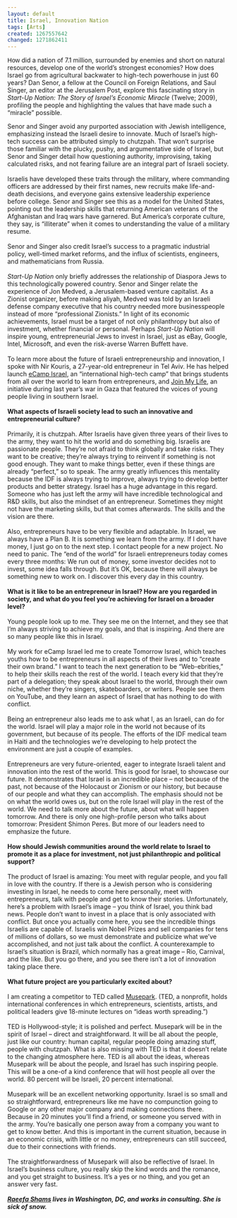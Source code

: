 ```yaml
---
layout: default
title: Israel, Innovation Nation
tags: [Arts]
created: 1267557642
changed: 1271862411
---
```

<p><span x="y" style="font-family: arial, helvetica, sans-serif; ">H</span><span x="y" style="font-family: arial, helvetica, sans-serif; ">ow </span>did a nation of 7.1 million, surrounded by enemies and short on natural resources, develop one of the world&rsquo;s strongest economies? How does Israel go from agricultural backwater to high-tech powerhouse in just 60 years? Dan Senor, a fellow at the Council on Foreign Relations, and Saul Singer, an editor at the Jerusalem Post, explore this fascinating story in <em>Start-Up Nation: The Story of Israel&rsquo;s Economic Miracle</em> (Twelve; 2009), profiling the people and highlighting the values that have made such a &ldquo;miracle&rdquo; possible.</p>
<p style="margin-top: 0px; margin-right: 0px; margin-bottom: 0px; margin-left: 0px; ">Senor and Singer avoid any purported association with Jewish intelligence, emphasizing instead the Israeli desire to innovate. Much of Israel&rsquo;s high-tech success can be attributed simply to chutzpah. That won&rsquo;t surprise those familiar with the plucky, pushy, and argumentative side of Israel, but Senor and Singer detail how questioning authority, improvising, taking calculated risks, and not fearing failure are an integral part of Israeli society.</p>
<p style="margin-top: 0px; margin-right: 0px; margin-bottom: 0px; margin-left: 0px; ">&nbsp;</p>
<p style="margin-top: 0px; margin-right: 0px; margin-bottom: 0px; margin-left: 0px; ">Israelis have developed these traits through the military, where commanding officers are addressed by their first names, new recruits make life-and-death decisions, and everyone gains extensive leadership experience before college. Senor and Singer see this as a model for the United States, pointing out the leadership skills that returning American veterans of the Afghanistan and Iraq wars have garnered. But America&rsquo;s corporate culture, they say, is &ldquo;illiterate&rdquo; when it comes to understanding the value of a military resume.</p>
<p style="margin-top: 0px; margin-right: 0px; margin-bottom: 0px; margin-left: 0px; ">&nbsp;</p>
<p style="margin-top: 0px; margin-right: 0px; margin-bottom: 0px; margin-left: 0px; ">Senor and Singer also credit Israel&rsquo;s success to a pragmatic industrial policy, well-timed market reforms, and the influx of scientists, engineers, and mathematicians from Russia.</p>
<p style="margin-top: 0px; margin-right: 0px; margin-bottom: 0px; margin-left: 0px; ">&nbsp;</p>
<p style="margin-top: 0px; margin-right: 0px; margin-bottom: 0px; margin-left: 0px; "><em>Start-Up Nation</em> only briefly addresses the relationship of Diaspora Jews to this technologically powered country. Senor and Singer relate the experience of Jon Medved, a Jerusalem-based venture capitalist.  As a Zionist organizer, before making aliyah, Medved was told by an Israeli defense company executive that his country needed more businesspeople instead of more &ldquo;professional Zionists.&rdquo; In light of its economic achievements, Israel must be a target of not only philanthropy but also of investment, whether financial or personal. Perhaps <em>Start-Up Nation</em> will inspire young, entrepreneurial Jews to invest in Israel, just as eBay, Google, Intel, Microsoft, and even the risk-averse Warren Buffett have.</p>
<p style="margin-top: 0px; margin-right: 0px; margin-bottom: 0px; margin-left: 0px; ">&nbsp;</p>
<p style="margin-top: 0px; margin-right: 0px; margin-bottom: 0px; margin-left: 0px; ">To learn more about the future of Israeli entrepreneurship and innovation, I spoke with Nir Kouris, a 27-year-old entrepreneur in Tel Aviv. He has helped launch <a href="http://ecamp4u.com/">eCamp Israel</a>, an &ldquo;international high-tech camp&rdquo; that brings students from all over the world to learn from entrepreneurs, and <a href="http://www.joinmylife.co.il/en/">Join My Life</a>, an initiative during last year&rsquo;s war in Gaza that featured the voices of young people living in southern Israel.</p>
<p style="margin-top: 0px; margin-right: 0px; margin-bottom: 0px; margin-left: 0px; ">&nbsp;</p>
<p style="margin-top: 0px; margin-right: 0px; margin-bottom: 0px; margin-left: 0px; "><strong>What aspects of Israeli society lead to such an innovative and entrepreneurial culture?</strong></p>
<p style="margin-top: 0px; margin-right: 0px; margin-bottom: 0px; margin-left: 0px; ">&nbsp;</p>
<p style="margin-top: 0px; margin-right: 0px; margin-bottom: 0px; margin-left: 0px; ">Primarily, it is chutzpah. After Israelis have given three years of their lives to the army, they want to hit the world and do something big. Israelis are passionate people. They&rsquo;re not afraid to think globally and take risks. They want to be creative; they&rsquo;re always trying to reinvent if something is not good enough. They want to make things better, even if these things are already &ldquo;perfect,&rdquo; so to speak. The army greatly influences this mentality because the IDF is always trying to improve, always trying to develop better products and better strategy. Israel has a huge advantage in this regard. Someone who has just left the army will have incredible technological and R&amp;D skills, but also the mindset of an entrepreneur. Sometimes they might not have the marketing skills, but that comes afterwards. The skills and the vision are there.</p>
<p style="margin-top: 0px; margin-right: 0px; margin-bottom: 0px; margin-left: 0px; ">&nbsp;</p>
<p style="margin-top: 0px; margin-right: 0px; margin-bottom: 0px; margin-left: 0px; ">Also, entrepreneurs have to be very flexible and adaptable. In Israel, we always have a Plan B. It is something we learn from the army. If I don&rsquo;t have money, I just go on to the next step. I contact people for a new project. No need to panic. The &ldquo;end of the world&rdquo; for Israeli entrepreneurs today comes every three months: We run out of money, some investor decides not to invest, some idea falls through. But it&rsquo;s OK, because there will always be something new to work on. I discover this every day in this country.</p>
<p style="margin-top: 0px; margin-right: 0px; margin-bottom: 0px; margin-left: 0px; ">&nbsp;</p>
<p style="margin-top: 0px; margin-right: 0px; margin-bottom: 0px; margin-left: 0px; "><strong>What is it like to be an entrepreneur in Israel? How are you regarded in society, and what do you feel you&rsquo;re achieving for Israel on a broader level?</strong></p>
<p style="margin-top: 0px; margin-right: 0px; margin-bottom: 0px; margin-left: 0px; ">&nbsp;</p>
<p style="margin-top: 0px; margin-right: 0px; margin-bottom: 0px; margin-left: 0px; ">Young people look up to me. They see me on the Internet, and they see that I&rsquo;m always striving to achieve my goals, and that is inspiring. And there are so many people like this in Israel.</p>
<p style="margin-top: 0px; margin-right: 0px; margin-bottom: 0px; margin-left: 0px; ">&nbsp;</p>
<p style="margin-top: 0px; margin-right: 0px; margin-bottom: 0px; margin-left: 0px; ">My work for eCamp Israel led me to create Tomorrow Israel, which teaches youths how to be entrepreneurs in all aspects of their lives and to &ldquo;create their own brand.&rdquo; I want to teach the next generation to be &ldquo;Web-ebrities,&rdquo; to help their skills reach the rest of the world. I teach every kid that they&rsquo;re part of a delegation; they speak about Israel to the world, through their own niche, whether they&rsquo;re singers, skateboarders, or writers. People see them on YouTube, and they learn an aspect of Israel that has nothing to do with conflict.</p>
<p style="margin-top: 0px; margin-right: 0px; margin-bottom: 0px; margin-left: 0px; ">&nbsp;</p>
<p style="margin-top: 0px; margin-right: 0px; margin-bottom: 0px; margin-left: 0px; ">Being an entrepreneur also leads me to ask what I, as an Israeli, can do for the world. Israel will play a major role in the world not because of its government, but because of its people. The efforts of the IDF medical team in Haiti and the technologies we&rsquo;re developing to help protect the environment are just a couple of examples.</p>
<p style="margin-top: 0px; margin-right: 0px; margin-bottom: 0px; margin-left: 0px; ">&nbsp;</p>
<p style="margin-top: 0px; margin-right: 0px; margin-bottom: 0px; margin-left: 0px; ">Entrepreneurs are very future-oriented, eager to integrate Israeli talent and innovation into the rest of the world. This is good for Israel, to showcase our future. It demonstrates that Israel is an incredible place&nbsp;&ndash;&nbsp;not because of the past, not because of the Holocaust or Zionism or our history, but because of our people and what they can accomplish. The emphasis should not be on what the world owes us, but on the role Israel will play in the rest of the world. We need to talk more about the future, about what will happen tomorrow. And there is only one high-profile person who talks about tomorrow: President Shimon Peres. But more of our leaders need to emphasize the future.</p>
<p style="margin-top: 0px; margin-right: 0px; margin-bottom: 0px; margin-left: 0px; ">&nbsp;</p>
<p style="margin-top: 0px; margin-right: 0px; margin-bottom: 0px; margin-left: 0px; "><strong>How should Jewish communities around the world relate to Israel to promote it as a place for investment, not just philanthropic and political support?</strong></p>
<p style="margin-top: 0px; margin-right: 0px; margin-bottom: 0px; margin-left: 0px; ">&nbsp;</p>
<p style="margin-top: 0px; margin-right: 0px; margin-bottom: 0px; margin-left: 0px; ">The product of Israel is amazing:  You meet with regular people, and you fall in love with the country. If there is a Jewish person who is considering investing in Israel, he needs to come here personally, meet with entrepreneurs, talk with people and get to know their stories. Unfortunately, here&rsquo;s a problem with Israel&rsquo;s image &ndash; you think of Israel, you think bad news. People don&rsquo;t want to invest in a place that is only associated with conflict. But once you actually come here, you see the incredible things Israelis are capable of. Israelis win Nobel Prizes and sell companies for tens of millions of dollars, so we must demonstrate and publicize what we&rsquo;ve accomplished, and not just talk about the conflict. A counterexample to Israel&rsquo;s situation is Brazil, which normally has a great image&nbsp;&ndash; Rio, Carnival, and the like. But you go there, and you see there isn&rsquo;t a lot of innovation taking place there.</p>
<p style="margin-top: 0px; margin-right: 0px; margin-bottom: 0px; margin-left: 0px; ">&nbsp;</p>
<p style="margin-top: 0px; margin-right: 0px; margin-bottom: 0px; margin-left: 0px; "><strong>What future project are you particularly excited about?</strong></p>
<p style="margin-top: 0px; margin-right: 0px; margin-bottom: 0px; margin-left: 0px; ">&nbsp;</p>
<p style="margin-top: 0px; margin-right: 0px; margin-bottom: 0px; margin-left: 0px; ">I am creating a competitor to TED called <a href="http://www.musepark.org/">Musepark</a>. (TED, a nonprofit, holds international conferences in which entrepreneurs, scientists, artists, and political leaders give 18-minute lectures on &ldquo;ideas worth spreading.&rdquo;)</p>
<p style="margin-top: 0px; margin-right: 0px; margin-bottom: 0px; margin-left: 0px; ">&nbsp;</p>
<p style="margin-top: 0px; margin-right: 0px; margin-bottom: 0px; margin-left: 0px; ">TED is Hollywood-style; it is polished and perfect. Musepark will be in the spirit of Israel&nbsp;&ndash;&nbsp;direct and straightforward. It will be all about the people, just like our country: human capital, regular people doing amazing stuff, people with chutzpah. What is also missing with TED is that it doesn&rsquo;t relate to the changing atmosphere here. TED is all about the ideas, whereas Musepark will be about the people, and Israel has such inspiring people. This will be a one-of a kind conference that will host people all over the world. 80 percent will be Israeli, 20 percent international.</p>
<p style="margin-top: 0px; margin-right: 0px; margin-bottom: 0px; margin-left: 0px; ">&nbsp;</p>
<p style="margin-top: 0px; margin-right: 0px; margin-bottom: 0px; margin-left: 0px; ">Musepark will be an excellent networking opportunity. Israel is so small and so straightforward, entrepreneurs like me have no compunction going to Google or any other major company and making connections there. Because in 20 minutes you&rsquo;ll find a friend, or someone you served with in the army. You&rsquo;re basically one person away from a company you want to get to know better. And this is important in the current situation, because in an economic crisis, with little or no money, entrepreneurs can still succeed, due to their connections with friends.</p>
<p style="margin-top: 0px; margin-right: 0px; margin-bottom: 0px; margin-left: 0px; ">&nbsp;</p>
<p style="margin-top: 0px; margin-right: 0px; margin-bottom: 0px; margin-left: 0px; ">The straightforwardness of Musepark will also be reflective of Israel. In Israel&rsquo;s business culture, you really skip the kind words and the romance, and you get straight to business. It&rsquo;s a yes or no thing, and you get an answer very fast.</p>
<p style="margin-top: 0px; margin-right: 0px; margin-bottom: 0px; margin-left: 0px; ">&nbsp;</p>
<p style="margin-top: 0px; margin-right: 0px; margin-bottom: 0px; margin-left: 0px; "><strong><span x="y" style="font-style: italic; "><a href="http://www.youtube.com/watch?v=htqOj4nDLtA&amp;feature=player_embedded">Raeefa</a></span><span x="y" style="font-style: italic; "><a href="http://www.youtube.com/watch?v=htqOj4nDLtA&amp;feature=player_embedded"> Shams</a> lives in Washington, DC, and works in consulting. She is sick of snow.&nbsp;</span></strong></p>